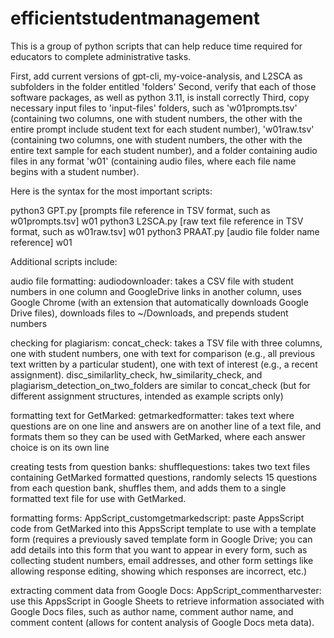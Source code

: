 # efficientstudentmanagement
This is a group of python scripts that can help reduce time required for educators to complete administrative tasks.

First, add current versions of gpt-cli, my-voice-analysis, and L2SCA as subfolders in the folder entitled 'folders'
Second, verify that each of those software packages, as well as python 3.11, is install correctly
Third, copy necessary input files to 'input-files' folders, such as 'w01prompts.tsv' (containing two columns, one with student numbers, the other with the entire prompt include student text for each student number), 'w01raw.tsv' (containing two columns, one with student numbers, the other with the entire text sample for each student number), and a folder containing audio files in any format 'w01' (containing audio files, where each file name begins with a student number).

Here is the syntax for the most important scripts:

python3 GPT.py [prompts file reference in TSV format, such as w01prompts.tsv] w01
python3 L2SCA.py [raw text file reference in TSV format, such as w01raw.tsv] w01
python3 PRAAT.py [audio file folder name reference] w01

Additional scripts include:

audio file formatting:
audiodownloader: takes a CSV file with student numbers in one column and GoogleDrive links in another column, uses Google Chrome (with an extension that automatically downloads Google Drive files), downloads files to ~/Downloads, and prepends student numbers

checking for plagiarism:
concat_check: takes a TSV file with three columns, one with student numbers, one with text for comparison (e.g., all previous text written by a particular student), one with text of interest (e.g., a recent assignment).
disc_similarlity_check, hw_similarity_check, and plagiarism_detection_on_two_folders are similar to concat_check (but for different assignment structures, intended as example scripts only)

formatting text for GetMarked:
getmarkedformatter: takes text where questions are on one line and answers are on another line of a text file, and formats them so they can be used with GetMarked, where each answer choice is on its own line

creating tests from question banks:
shufflequestions: takes two text files containing GetMarked formatted questions, randomly selects 15 questions from each question bank, shuffles them, and adds them to a single formatted text file for use with GetMarked.

formatting forms:
AppScript_customgetmarkedscript: paste AppsScript code from GetMarked into this AppsScript template to use with a template form (requires a previously saved template form in Google Drive; you can add details into this form that you want to appear in every form, such as collecting student numbers, email addresses, and other form settings like allowing response editing, showing which responses are incorrect, etc.)

extracting comment data from Google Docs:
AppScript_commentharvester: use this AppsScript in Google Sheets to retrieve information associated with Google Docs files, such as author name, comment author name, and comment content (allows for content analysis of Google Docs meta data).

